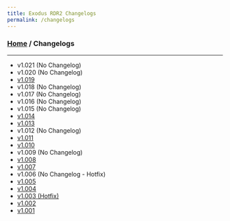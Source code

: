 ```yaml
---
title: Exodus RDR2 Changelogs
permalink: /changelogs
---
```

### [Home](/) / Changelogs
---
- v1.021 (No Changelog)
- v1.020 (No Changelog)
- [v1.019](changelogs/1019)
- v1.018 (No Changelog)
- v1.017 (No Changelog)
- v1.016 (No Changelog)
- v1.015 (No Changelog)
- [v1.014](changelogs/1014)
- [v1.013](changelogs/1013)
- v1.012 (No Changelog)
- [v1.011](changelogs/1011)
- [v1.010](changelogs/1010)
- v1.009 (No Changelog)
- [v1.008](changelogs/1008)
- [v1.007](changelogs/1007)
- v1.006 (No Changelog - Hotfix)
- [v1.005](changelogs/1005)
- [v1.004](changelogs/1004)
- [v1.003 (Hotfix)](changelogs/1003)
- [v1.002](changelogs/1002)
- [v1.001](changelogs/1001)
